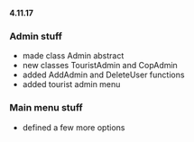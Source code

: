 **4.11.17**

### Admin stuff
* made class Admin abstract
* new classes TouristAdmin and CopAdmin
* added AddAdmin and DeleteUser functions
* added tourist admin menu

### Main menu stuff
* defined a few more options
